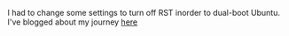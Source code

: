 I had to change some settings to turn off RST inorder to dual-boot Ubuntu.\
I've blogged about my journey [here](https://dev.to/lakshmiwarrier/dual-booting-windows-10-and-ubuntu-20-04-with-rst-issue-fixed-4le8)
